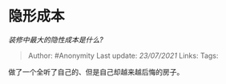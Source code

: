 # 隐形成本
*装修中最大的隐性成本是什么?*

> Author: #Anonymity
> Last update: *23/07/2021* 
> Links:
> Tags: 


 
做了一个全听了自己的、但是自己却越来越后悔的房子。



